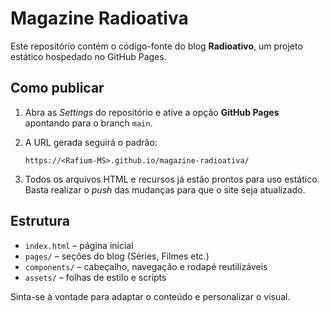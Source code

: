 # Magazine Radioativa

Este repositório contém o código-fonte do blog **Radioativo**, um projeto estático hospedado no GitHub Pages.

## Como publicar

1. Abra as *Settings* do repositório e ative a opção **GitHub Pages** apontando para o branch `main`.
2. A URL gerada seguirá o padrão:
   
   ```
   https://<Rafium-MS>.github.io/magazine-radioativa/
   ```
3. Todos os arquivos HTML e recursos já estão prontos para uso estático. Basta realizar o *push* das mudanças para que o site seja atualizado.

## Estrutura

- `index.html` – página inicial
- `pages/` – seções do blog (Séries, Filmes etc.)
- `components/` – cabeçalho, navegação e rodapé reutilizáveis
- `assets/` – folhas de estilo e scripts

Sinta-se à vontade para adaptar o conteúdo e personalizar o visual.
